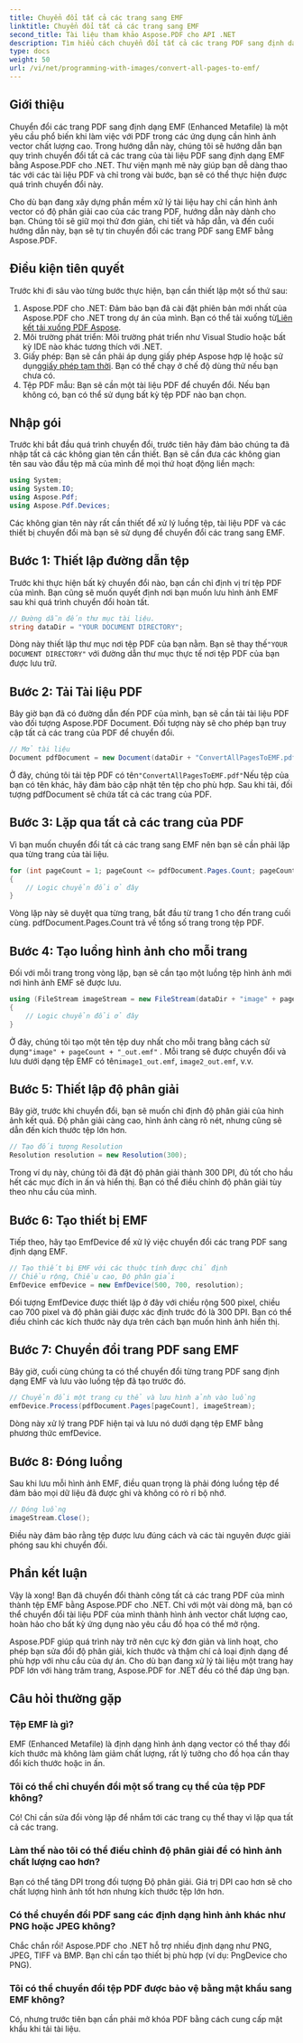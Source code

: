 ```yaml
---
title: Chuyển đổi tất cả các trang sang EMF
linktitle: Chuyển đổi tất cả các trang sang EMF
second_title: Tài liệu tham khảo Aspose.PDF cho API .NET
description: Tìm hiểu cách chuyển đổi tất cả các trang PDF sang định dạng EMF bằng Aspose.PDF cho .NET với hướng dẫn chi tiết và tối ưu hóa SEO này.
type: docs
weight: 50
url: /vi/net/programming-with-images/convert-all-pages-to-emf/
---
```

## Giới thiệu

Chuyển đổi các trang PDF sang định dạng EMF (Enhanced Metafile) là một yêu cầu phổ biến khi làm việc với PDF trong các ứng dụng cần hình ảnh vector chất lượng cao. Trong hướng dẫn này, chúng tôi sẽ hướng dẫn bạn quy trình chuyển đổi tất cả các trang của tài liệu PDF sang định dạng EMF bằng Aspose.PDF cho .NET. Thư viện mạnh mẽ này giúp bạn dễ dàng thao tác với các tài liệu PDF và chỉ trong vài bước, bạn sẽ có thể thực hiện được quá trình chuyển đổi này.

Cho dù bạn đang xây dựng phần mềm xử lý tài liệu hay chỉ cần hình ảnh vector có độ phân giải cao của các trang PDF, hướng dẫn này dành cho bạn. Chúng tôi sẽ giữ mọi thứ đơn giản, chi tiết và hấp dẫn, và đến cuối hướng dẫn này, bạn sẽ tự tin chuyển đổi các trang PDF sang EMF bằng Aspose.PDF.

## Điều kiện tiên quyết

Trước khi đi sâu vào từng bước thực hiện, bạn cần thiết lập một số thứ sau:

1.  Aspose.PDF cho .NET: Đảm bảo bạn đã cài đặt phiên bản mới nhất của Aspose.PDF cho .NET trong dự án của mình. Bạn có thể tải xuống từ[Liên kết tải xuống PDF Aspose](https://releases.aspose.com/pdf/net/).
2. Môi trường phát triển: Môi trường phát triển như Visual Studio hoặc bất kỳ IDE nào khác tương thích với .NET.
3.  Giấy phép: Bạn sẽ cần phải áp dụng giấy phép Aspose hợp lệ hoặc sử dụng[giấy phép tạm thời](https://purchase.aspose.com/temporary-license/). Bạn có thể chạy ở chế độ dùng thử nếu bạn chưa có.
4. Tệp PDF mẫu: Bạn sẽ cần một tài liệu PDF để chuyển đổi. Nếu bạn không có, bạn có thể sử dụng bất kỳ tệp PDF nào bạn chọn.

## Nhập gói

Trước khi bắt đầu quá trình chuyển đổi, trước tiên hãy đảm bảo chúng ta đã nhập tất cả các không gian tên cần thiết. Bạn sẽ cần đưa các không gian tên sau vào đầu tệp mã của mình để mọi thứ hoạt động liền mạch:

```csharp
using System;
using System.IO;
using Aspose.Pdf;
using Aspose.Pdf.Devices;
```

Các không gian tên này rất cần thiết để xử lý luồng tệp, tài liệu PDF và các thiết bị chuyển đổi mà bạn sẽ sử dụng để chuyển đổi các trang sang EMF.

## Bước 1: Thiết lập đường dẫn tệp

Trước khi thực hiện bất kỳ chuyển đổi nào, bạn cần chỉ định vị trí tệp PDF của mình. Bạn cũng sẽ muốn quyết định nơi bạn muốn lưu hình ảnh EMF sau khi quá trình chuyển đổi hoàn tất.

```csharp
// Đường dẫn đến thư mục tài liệu.
string dataDir = "YOUR DOCUMENT DIRECTORY";
```

 Dòng này thiết lập thư mục nơi tệp PDF của bạn nằm. Bạn sẽ thay thế`"YOUR DOCUMENT DIRECTORY"` với đường dẫn thư mục thực tế nơi tệp PDF của bạn được lưu trữ.

## Bước 2: Tải Tài liệu PDF

Bây giờ bạn đã có đường dẫn đến PDF của mình, bạn sẽ cần tải tài liệu PDF vào đối tượng Aspose.PDF Document. Đối tượng này sẽ cho phép bạn truy cập tất cả các trang của PDF để chuyển đổi.

```csharp
// Mở tài liệu
Document pdfDocument = new Document(dataDir + "ConvertAllPagesToEMF.pdf");
```

 Ở đây, chúng tôi tải tệp PDF có tên`"ConvertAllPagesToEMF.pdf"`Nếu tệp của bạn có tên khác, hãy đảm bảo cập nhật tên tệp cho phù hợp. Sau khi tải, đối tượng pdfDocument sẽ chứa tất cả các trang của PDF.

## Bước 3: Lặp qua tất cả các trang của PDF

Vì bạn muốn chuyển đổi tất cả các trang sang EMF nên bạn sẽ cần phải lặp qua từng trang của tài liệu.

```csharp
for (int pageCount = 1; pageCount <= pdfDocument.Pages.Count; pageCount++)
{
    // Logic chuyển đổi ở đây
}
```

Vòng lặp này sẽ duyệt qua từng trang, bắt đầu từ trang 1 cho đến trang cuối cùng. pdfDocument.Pages.Count trả về tổng số trang trong tệp PDF.

## Bước 4: Tạo luồng hình ảnh cho mỗi trang

Đối với mỗi trang trong vòng lặp, bạn sẽ cần tạo một luồng tệp hình ảnh mới nơi hình ảnh EMF sẽ được lưu.

```csharp
using (FileStream imageStream = new FileStream(dataDir + "image" + pageCount + "_out" + ".emf", FileMode.Create))
{
    // Logic chuyển đổi ở đây
}
```

 Ở đây, chúng tôi tạo một tên tệp duy nhất cho mỗi trang bằng cách sử dụng`"image" + pageCount + "_out.emf"` . Mỗi trang sẽ được chuyển đổi và lưu dưới dạng tệp EMF có tên`image1_out.emf`, `image2_out.emf`, v.v.

## Bước 5: Thiết lập độ phân giải

Bây giờ, trước khi chuyển đổi, bạn sẽ muốn chỉ định độ phân giải của hình ảnh kết quả. Độ phân giải càng cao, hình ảnh càng rõ nét, nhưng cũng sẽ dẫn đến kích thước tệp lớn hơn.

```csharp
// Tạo đối tượng Resolution
Resolution resolution = new Resolution(300);
```

Trong ví dụ này, chúng tôi đã đặt độ phân giải thành 300 DPI, đủ tốt cho hầu hết các mục đích in ấn và hiển thị. Bạn có thể điều chỉnh độ phân giải tùy theo nhu cầu của mình.

## Bước 6: Tạo thiết bị EMF

Tiếp theo, hãy tạo EmfDevice để xử lý việc chuyển đổi các trang PDF sang định dạng EMF.

```csharp
// Tạo thiết bị EMF với các thuộc tính được chỉ định
// Chiều rộng, Chiều cao, Độ phân giải
EmfDevice emfDevice = new EmfDevice(500, 700, resolution);
```

Đối tượng EmfDevice được thiết lập ở đây với chiều rộng 500 pixel, chiều cao 700 pixel và độ phân giải được xác định trước đó là 300 DPI. Bạn có thể điều chỉnh các kích thước này dựa trên cách bạn muốn hình ảnh hiển thị.

## Bước 7: Chuyển đổi trang PDF sang EMF

Bây giờ, cuối cùng chúng ta có thể chuyển đổi từng trang PDF sang định dạng EMF và lưu vào luồng tệp đã tạo trước đó.

```csharp
// Chuyển đổi một trang cụ thể và lưu hình ảnh vào luồng
emfDevice.Process(pdfDocument.Pages[pageCount], imageStream);
```

Dòng này xử lý trang PDF hiện tại và lưu nó dưới dạng tệp EMF bằng phương thức emfDevice.

## Bước 8: Đóng luồng

Sau khi lưu mỗi hình ảnh EMF, điều quan trọng là phải đóng luồng tệp để đảm bảo mọi dữ liệu đã được ghi và không có rò rỉ bộ nhớ.

```csharp
// Đóng luồng
imageStream.Close();
```

Điều này đảm bảo rằng tệp được lưu đúng cách và các tài nguyên được giải phóng sau khi chuyển đổi.

## Phần kết luận

Vậy là xong! Bạn đã chuyển đổi thành công tất cả các trang PDF của mình thành tệp EMF bằng Aspose.PDF cho .NET. Chỉ với một vài dòng mã, bạn có thể chuyển đổi tài liệu PDF của mình thành hình ảnh vector chất lượng cao, hoàn hảo cho bất kỳ ứng dụng nào yêu cầu đồ họa có thể mở rộng.

Aspose.PDF giúp quá trình này trở nên cực kỳ đơn giản và linh hoạt, cho phép bạn sửa đổi độ phân giải, kích thước và thậm chí cả loại định dạng để phù hợp với nhu cầu của dự án. Cho dù bạn đang xử lý tài liệu một trang hay PDF lớn với hàng trăm trang, Aspose.PDF for .NET đều có thể đáp ứng bạn.

## Câu hỏi thường gặp

### Tệp EMF là gì?
EMF (Enhanced Metafile) là định dạng hình ảnh dạng vector có thể thay đổi kích thước mà không làm giảm chất lượng, rất lý tưởng cho đồ họa cần thay đổi kích thước hoặc in ấn.

### Tôi có thể chỉ chuyển đổi một số trang cụ thể của tệp PDF không?
Có! Chỉ cần sửa đổi vòng lặp để nhắm tới các trang cụ thể thay vì lặp qua tất cả các trang.

### Làm thế nào tôi có thể điều chỉnh độ phân giải để có hình ảnh chất lượng cao hơn?
Bạn có thể tăng DPI trong đối tượng Độ phân giải. Giá trị DPI cao hơn sẽ cho chất lượng hình ảnh tốt hơn nhưng kích thước tệp lớn hơn.

### Có thể chuyển đổi PDF sang các định dạng hình ảnh khác như PNG hoặc JPEG không?
Chắc chắn rồi! Aspose.PDF cho .NET hỗ trợ nhiều định dạng như PNG, JPEG, TIFF và BMP. Bạn chỉ cần tạo thiết bị phù hợp (ví dụ: PngDevice cho PNG).

### Tôi có thể chuyển đổi tệp PDF được bảo vệ bằng mật khẩu sang EMF không?
Có, nhưng trước tiên bạn cần phải mở khóa PDF bằng cách cung cấp mật khẩu khi tải tài liệu.
